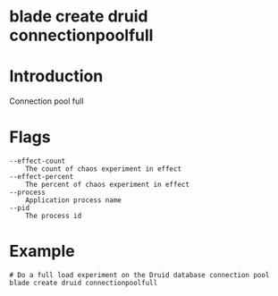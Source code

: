# blade create druid connectionpoolfull

# **Introduction**
Connection pool full
# **Flags**

```
--effect-count
	The count of chaos experiment in effect
--effect-percent
	The percent of chaos experiment in effect
--process
	Application process name
--pid
	The process id

```

# **Example**

````
# Do a full load experiment on the Druid database connection pool
blade create druid connectionpoolfull
````


